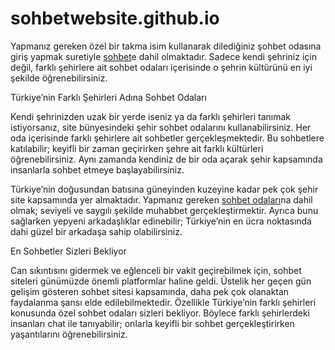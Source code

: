 # sohbetwebsite.github.io
Yapmanız gereken özel bir takma isim kullanarak dilediğiniz şohbet odasına giriş yapmak suretiyle [sohbet](https://sohbet.page)e dahil olmaktadır. Sadece kendi şehriniz için değil, farklı şehirlere ait sohbet odaları içerisinde o şehrin kültürünü en iyi şekilde öğrenebilirsiniz.

Türkiye’nin Farklı Şehirleri Adına Sohbet Odaları

Kendi şehrinizden uzak bir yerde iseniz ya da farklı şehirleri tanımak istiyorsanız, site bünyesindeki şehir sohbet odalarını kullanabilirsiniz. Her oda içerisinde farklı şehirlere ait sohbetler gerçekleşmektedir. Bu sohbetlere katılabilir; keyifli bir zaman geçirirken şehre ait farklı kültürleri öğrenebilirsiniz. Aynı zamanda kendiniz de bir oda açarak şehir kapsamında insanlarla sohbet etmeye başlayabilirsiniz.

Türkiye’nin doğusundan batısına güneyinden kuzeyine kadar pek çok şehir site kapsamında yer almaktadır. Yapmanız gereken [sohbet odaları](https://sohbet.page)na dahil olmak; seviyeli ve saygılı şekilde muhabbet gerçekleştirmektir. Ayrıca bunu sağlarken yepyeni arkadaşlıklar edinebilir; Türkiye’nin en ücra noktasında dahi güzel bir arkadaşa sahip olabilirsiniz.

En Sohbetler Sizleri Bekliyor

Can sıkıntısını gidermek ve eğlenceli bir vakit geçirebilmek için, sohbet siteleri günümüzde önemli platformlar haline geldi. Üstelik her geçen gün gelişim gösteren sohbet sitesi kapsamında, daha pek çok olanaktan faydalanma şansı elde edilebilmektedir. Özellikle Türkiye’nin farklı şehirleri konusunda özel sohbet odaları sizleri bekliyor. Böylece farklı şehirlerdeki insanları chat ile tanıyabilir; onlarla keyifli bir sohbet gerçekleştirirken yaşantılarını öğrenebilirsiniz.
